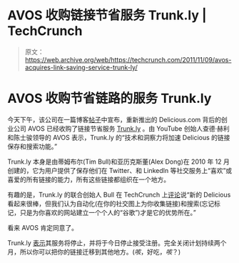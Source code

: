 # AVOS 收购链接节省服务 Trunk.ly | TechCrunch

> 原文：<https://web.archive.org/web/https://techcrunch.com/2011/11/09/avos-acquires-link-saving-service-trunk-ly/>

# AVOS 收购节省链路的服务 Trunk.ly

今天下午，该公司在一篇博客[帖子](https://web.archive.org/web/20230307213312/http://www.avos.com/avos-acquires-trunkly/)中宣布，重新推出的 Delicious.com 背后的创业公司 AVOS 已经收购了链接节省服务 [Trunk.ly](https://web.archive.org/web/20230307213312/http://trunk.ly/) 。由 YouTube 创始人查德·赫利和陈士骏领导的 AVOS 表示，Trunk.ly 的“技术和洞察力将加速 Delicious 的链接保存和搜索功能。”

Trunk.ly 本身是由蒂姆布尔(Tim Bull)和亚历克斯董(Alex Dong)在 2010 年 12 月创建的，它为用户提供了保存他们在 Twitter、和 LinkedIn 等社交服务上“喜欢”或喜爱的所有链接的能力，所有这些链接都组织在一个地方。

有趣的是，Trunk.ly 的联合创始人 Bull 在 TechCrunch 上[评论](https://web.archive.org/web/20230307213312/https://techcrunch.com/2011/09/27/you-can-now-get-a-taste-of-the-new-delicious-screenshots-video/)说“新的 Delicious 看起来很棒，但我们认为自动化(在你的社交图上为你收集链接)和搜索(忘记标记，只是为你喜欢的网站建立一个个人的“谷歌”)才是它的优势所在。”

看来 AVOS 肯定同意了。

Trunk.ly [表示](https://web.archive.org/web/20230307213312/http://blog.trunk.ly/2011/11/10/avos-acquires-trunkly/)其服务将停止，并将于今日停止接受注册。完全关闭计划持续两个月，所以你可以把你的链接迁移到其他地方。(*咳*，好吃，*咳*？)